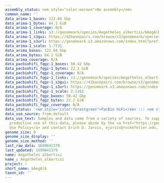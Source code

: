 ```yaml
---
assembly_status: <em style="color:maroon">No assembly</em>
common_name: ''
data_arima-1_bases: 122.04 Gbp
data_arima-1_bytes: 64.1 GiB
data_arima-1_coverage: N/A
data_arima-1_links: s3://genomeark/species/Aegotheles_albertisi/bAegAlb1/genomic_data/arima/<br>
data_arima-1_s3gui: https://42basepairs.com/browse/s3/genomeark/species/Aegotheles_albertisi/bAegAlb1/genomic_data/arima/
data_arima-1_s3url: https://genomeark.s3.amazonaws.com/index.html?prefix=species/Aegotheles_albertisi/bAegAlb1/genomic_data/arima/
data_arima-1_scale: 1.7731
data_arima_bases: 122.04 Gbp
data_arima_bytes: 64.1 GiB
data_arima_coverage: N/A
data_pacbiohifi_fqgz-1_bases: 50.42 Gbp
data_pacbiohifi_fqgz-1_bytes: 22.2 GiB
data_pacbiohifi_fqgz-1_coverage: N/A
data_pacbiohifi_fqgz-1_links: s3://genomeark/species/Aegotheles_albertisi/bAegAlb1/genomic_data/pacbio_hifi/<br>
data_pacbiohifi_fqgz-1_s3gui: https://42basepairs.com/browse/s3/genomeark/species/Aegotheles_albertisi/bAegAlb1/genomic_data/pacbio_hifi/
data_pacbiohifi_fqgz-1_s3url: https://genomeark.s3.amazonaws.com/index.html?prefix=species/Aegotheles_albertisi/bAegAlb1/genomic_data/pacbio_hifi/
data_pacbiohifi_fqgz-1_scale: 2.1162
data_pacbiohifi_fqgz_bases: 50.42 Gbp
data_pacbiohifi_fqgz_bytes: 22.2 GiB
data_pacbiohifi_fqgz_coverage: N/A
data_status: '<em style="color:forestgreen">PacBio HiFi</em> ::: <em style="color:forestgreen">Arima</em>'
data_use_source: from-default
data_use_text: Samples and data come from a variety of sources. To support fair and
  productive use of this data, please abide by the <a href="https://genome10k.soe.ucsc.edu/data-use-policies/">Data
  Use Policy</a> and contact Erich D. Jarvis, ejarvis@rockefeller.edu, with any questions.
genome_size: 0
genome_size_display: ''
genome_size_method: ''
last_raw_data: 1699641379
last_updated: 1699641379
name: Aegotheles albertisi
name_: Aegotheles_albertisi
project: ~
short_name: bAegAlb
taxon_id: ''
---
```

